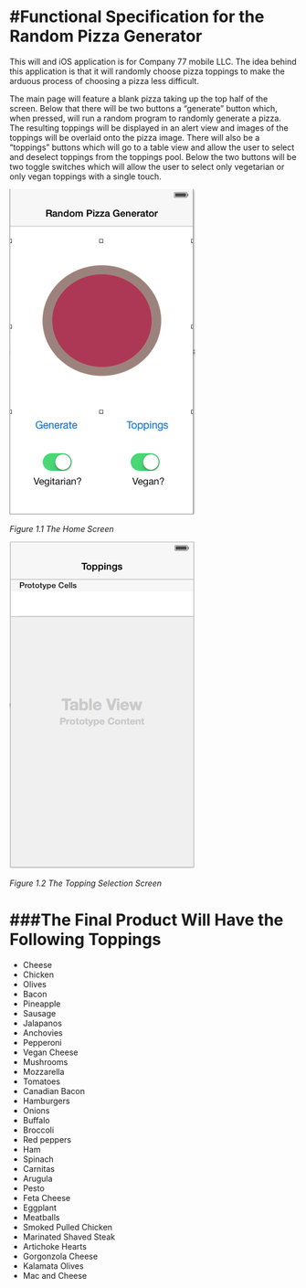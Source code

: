 #Functional Specification for the Random Pizza Generator
========================================================
 

This will and iOS application is for Company 77 mobile LLC. The idea behind this application is that it will randomly choose pizza toppings to make the arduous process of choosing a pizza less difficult.  

The main page will feature a blank pizza taking up the top half of the screen. Below that there will be two buttons a “generate” button which, when pressed, will run a random program to randomly generate a pizza. The resulting toppings will be displayed in an alert view and images of the toppings will be overlaid onto the pizza image. There will also be a “toppings” buttons which will go to a table view and allow the user to select and deselect toppings from the toppings pool. Below the two buttons will be two toggle switches which will allow the user to select only vegetarian or only vegan toppings with a single touch. 


![alt text](https://github.com/BearByte/RandomePizzaMarkII/blob/master/Documents/Screenshot%202014-01-30%2013.40.15.png?raw=true)

_Figure 1.1 The Home Screen_

![alt text](https://github.com/BearByte/RandomePizzaMarkII/blob/master/Documents/Screenshot%202014-01-30%2013.40.51.png?raw=true)

_Figure 1.2 The Topping Selection Screen_




###The Final Product Will Have the Following Toppings
=====================================================

* Cheese 
* Chicken 
* Olives
* Bacon
* Pineapple
* Sausage 
* Jalapanos
* Anchovies
* Pepperoni
* Vegan Cheese
* Mushrooms
* Mozzarella
* Tomatoes
* Canadian Bacon 
* Hamburgers
* Onions
* Buffalo 
* Broccoli
* Red peppers
* Ham
* Spinach
* Carnitas
* Arugula
* Pesto
* Feta Cheese
* Eggplant
* Meatballs
* Smoked Pulled Chicken
* Marinated Shaved Steak
* Artichoke Hearts
* Gorgonzola Cheese
* Kalamata Olives 
* Mac and Cheese
